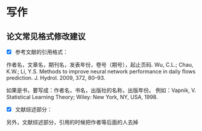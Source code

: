 # 写作


## **论文常见格式修改建议**

- [x] 参考文献的引用格式：

作者名，文章名，期刊名，发表年份，卷号（期号），起止页码. Wu, C.L.; Chau, K.W.; Li, Y.S. Methods to improve neural network performance in daily flows prediction. J. Hydrol. 2009, 372, 80–93. 

如果是书，要写成：作者名，书名，出版社的名称，出版年份。  例如：Vapnik, V. Statistical Learning Theory; Wiley: New York, NY, USA, 1998.

- [x] 文献综述部分：

另外，文献综述部分，引用的时候把作者等后面的人去掉
